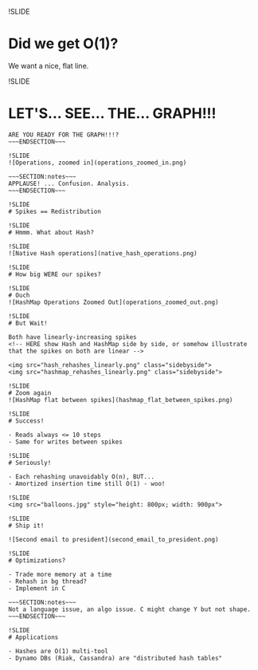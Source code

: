 !SLIDE
# Did we get O(1)?

We want a nice, flat line.

!SLIDE
# LET'S... SEE... THE... GRAPH!!!

~~~SECTION:notes~~~
ARE YOU READY FOR THE GRAPH!!!?
~~~ENDSECTION~~~

!SLIDE
![Operations, zoomed in](operations_zoomed_in.png)

~~~SECTION:notes~~~
APPLAUSE! ... Confusion. Analysis.
~~~ENDSECTION~~~

!SLIDE
# Spikes == Redistribution

!SLIDE
# Hmmm. What about Hash?

!SLIDE
![Native Hash operations](native_hash_operations.png)

!SLIDE
# How big WERE our spikes?

!SLIDE
# Ouch
![HashMap Operations Zoomed Out](operations_zoomed_out.png)

!SLIDE
# But Wait!

Both have linearly-increasing spikes
<!-- HERE show Hash and HashMap side by side, or somehow illustrate that the spikes on both are linear -->

<img src="hash_rehashes_linearly.png" class="sidebyside">
<img src="hashmap_rehashes_linearly.png" class="sidebyside">

!SLIDE
# Zoom again
![HashMap flat between spikes](hashmap_flat_between_spikes.png)

!SLIDE
# Success!

- Reads always <= 10 steps
- Same for writes between spikes

!SLIDE
# Seriously!

- Each rehashing unavoidably O(n), BUT...
- Amortized insertion time still O(1) - woo!

!SLIDE
<img src="balloons.jpg" style="height: 800px; width: 900px">

!SLIDE
# Ship it!

![Second email to president](second_email_to_president.png)

!SLIDE
# Optimizations?

- Trade more memory at a time
- Rehash in bg thread?
- Implement in C

~~~SECTION:notes~~~
Not a language issue, an algo issue. C might change Y but not shape.
~~~ENDSECTION~~~

!SLIDE
# Applications

- Hashes are O(1) multi-tool
- Dynamo DBs (Riak, Cassandra) are "distributed hash tables"
